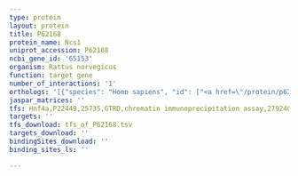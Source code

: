 ```yaml
---
type: protein
layout: protein
title: P62168
protein_name: Ncs1
uniprot_accession: P62168
ncbi_gene_id: '65153'
organism: Rattus norvegicus
function: target gene
number_of_interactions: '1'
orthologs: '[{"species": "Homo sapiens", "id": ["<a href=\"/protein/p62166\">P62166</a>"]}, {"species": "Danio rerio", "id": ["<a href=\"/protein/q804c0\">Q804C0</a>", "Q53A16"]}, {"species": "Mus musculus", "id": ["<a href=\"/protein/q8bny6\">Q8BNY6</a>"]}, {"species": "Caenorhabditis elegans", "id": ["<a href=\"/protein/p36608\">P36608</a>"]}, {"species": "Drosophila melanogaster", "id": ["<a href=\"/protein/p37236\">P37236</a>", "<a href=\"/protein/q9vwx8\">Q9VWX8</a>"]}, {"species": "Saccharomyces cerevisiae", "id": ["<a href=\"/protein/q06389\">Q06389</a>"]}]'
jaspar_matrices: ''
tfs: Hnf4a,P22449,25735,GTRD,chromatin immunoprecipitation assay,27924024%5Buid%5D,No
targets: ''
tfs_download: tfs_of_P62168.tsv
targets_download: ''
bindingSites_download: ''
binding_sites_ls: ''

---
```

